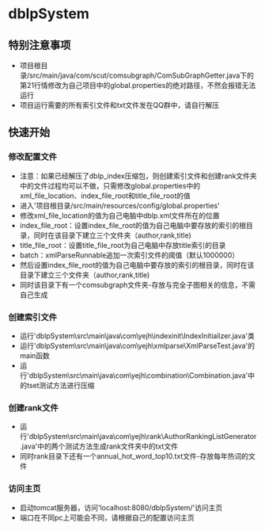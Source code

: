 # dblpSystem

## 特别注意事项
- 项目根目录/src/main/java/com/scut/comsubgraph/ComSubGraphGetter.java下的第21行情修改为自己项目中的global.properties的绝对路径，不然会报错无法运行
- 项目运行需要的所有索引文件和txt文件发在QQ群中，请自行解压
## 快速开始
### 修改配置文件
+ 注意：如果已经解压了dblp_index压缩包，则创建索引文件和创建rank文件夹中的文件过程均可以不做，只需修改global.properties中的xml_file_location、index_file_root和title_file_root的值
+ 进入'项目根目录/src/main/resources/config/global.properties'
+ 修改xml_file_location的值为自己电脑中dblp.xml文件所在的位置
+ index_file_root：设置index_file_root的值为自己电脑中要存放的索引的根目录，同时在该目录下建立三个文件夹（author,rank,title)
+ title_file_root：设置title_file_root为自己电脑中存放title索引的目录
+ batch：xmlParseRunnable追加一次索引文件的阈值（默认1000000）
+ 然后设置index_file_root的值为自己电脑中要存放的索引的根目录，同时在该目录下建立三个文件夹（author,rank,title)
+ 同时该目录下有一个comsubgraph文件夹-存放与完全子图相关的信息，不需自己生成

### 创建索引文件

- 运行'dblpSystem\src\main\java\com\yejh\indexinit\IndexInitializer.java'类
- 运行'dblpSystem\src\main\java\com\yejh\xmlparse\XmlParseTest.java'的main函数
- 运行'dblpSystem\src\main\java\com\yejh\combination\Combination.java'中的tset测试方法进行压缩

### 创建rank文件
- 运行'dblpSystem\src\main\java\com\yejh\rank\AuthorRankingListGenerator.java'中的两个测试方法生成rank文件夹中的txt文件
- 同时rank目录下还有一个annual_hot_word_top10.txt文件-存放每年热词的文件

### 访问主页
- 启动tomcat服务器，访问'localhost:8080/dblpSystem/'访问主页
- 端口在不同pc上可能会不同，请根据自己的配置访问主页






